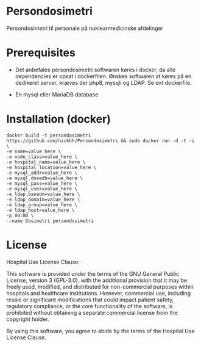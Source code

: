 # Persondosimetri
Persondosimetri til personale på nuklearmedicinske afdelinger

# Prerequisites
  * Det anbefales persondosimetri softwaren køres i docker, da alle dependencies er opsat i dockerfilen.
Ønskes softwaren at køres på en dedikeret server, kræves der php8, mysqli og LDAP.
Se evt dockerfile.

  * En mysql eller MariaDB database 

# Installation (docker)
```
docker build -t persondosimetri https://github.com/nickhh/Persondosimetri && sudo docker run -d -t -i \
-e name=value_here \
-e node_class=value_here \
-e hospital_name=value_here \
-e hospital_location=value_here \
-e mysql_addr=value_here \
-e mysql_dosedb=value_here \
-e mysql_pass=value_here \
-e mysql_user=value_here \
-e ldap_basedn=value_here \
-e ldap_domain=value_here \
-e ldap_group=value_here \
-e ldap_host=value_here \
-p 80:80 \
--name Dosimetri persondosimetri
```


# License
Hospital Use License Clause:

This software is provided under the terms of the GNU General Public License, version 3 (GPL-3.0), with the additional provision that it may be freely used, modified, and distributed for non-commercial purposes within hospitals and healthcare institutions. However, commercial use, including resale or significant modifications that could impact patient safety, regulatory compliance, or the core functionality of the software, is prohibited without obtaining a separate commercial license from the copyright holder.

By using this software, you agree to abide by the terms of the Hospital Use License Clause.
